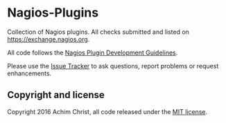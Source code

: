 # Nagios-Plugins
Collection of Nagios plugins. All checks submitted and listed on https://exchange.nagios.org.

All code follows the [Nagios Plugin Development Guidelines](https://nagios-plugins.org/doc/guidelines.html).

Please use the [Issue Tracker](https://github.com/acch/nagios-plugins/issues) to ask questions, report problems or request enhancements.

## Copyright and license

Copyright 2016 Achim Christ, all code released under the [MIT license](LICENSE).
